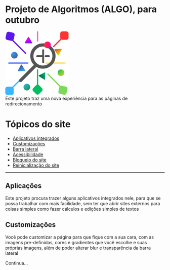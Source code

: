 # Projeto de Algoritmos (ALGO), para outubro
![Logo do projeto](img/FavIcon/NewTab%20Icon.png)<br>
Este projeto traz uma nova experiência para as páginas de redirecionamento

# Tópicos do site
 * <a href="#Apps">Aplicativos integrados</a>
 * <a href="#Custom">Customizações</a>
 * <a href="#Charms">Barra lateral</a>
 * <a href="#Access">Acessibilidade</a>
 * <a href="#Locks">Bloqueio do site</a>
 * <a href="#Reset">Reinicialização do site</a>

 ___

<h2 id="#Apps">Aplicações</h2>
Este projeto procura trazer alguns aplicativos integrados nele, para que se possa trabalhar com mais facilidade, sem ter que abrir sites externos para coisas simples como fazer cálculos e edições simples de textos

<h2 id="#Custom">Customizações</h2>
Você pode customizar a página para que fique com a sua cara, com as imagens pre-definidas, cores e gradientes que você escolhe e suas próprias imagens, além de poder alterar blur e transparência da barra lateral

Continua...

